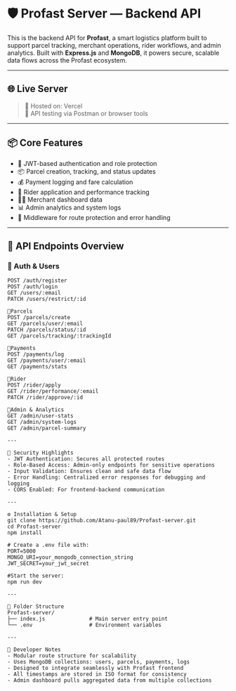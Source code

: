 # 🛡️ Profast Server — Backend API

This is the backend API for **Profast**, a smart logistics platform built to support parcel tracking, merchant operations, rider workflows, and admin analytics. Built with **Express.js** and **MongoDB**, it powers secure, scalable data flows across the Profast ecosystem.

---

## 🌐 Live Server

> 🔗 Hosted on: Vercel  
> 🧪 API testing via Postman or browser tools

---

## 📦 Core Features

- 🔐 JWT-based authentication and role protection  
- 📦 Parcel creation, tracking, and status updates  
- 💰 Payment logging and fare calculation  
- 🚴 Rider application and performance tracking  
- 🧑‍💼 Merchant dashboard data  
- 📊 Admin analytics and system logs  
- 🧠 Middleware for route protection and error handling

---

## 📡 API Endpoints Overview

### 🔹 Auth & Users

```http
POST /auth/register
POST /auth/login
GET /users/:email
PATCH /users/restrict/:id

🔹Parcels
POST /parcels/create
GET /parcels/user/:email
PATCH /parcels/status/:id
GET /parcels/tracking/:trackingId

🔹Payments
POST /payments/log
GET /payments/user/:email
GET /payments/stats

🔹Rider
POST /rider/apply
GET /rider/performance/:email
PATCH /rider/approve/:id

🔹Admin & Analytics
GET /admin/user-stats
GET /admin/system-logs
GET /admin/parcel-summary

---

🔐 Security Highlights
- JWT Authentication: Secures all protected routes
- Role-Based Access: Admin-only endpoints for sensitive operations
- Input Validation: Ensures clean and safe data flow
- Error Handling: Centralized error responses for debugging and logging
- CORS Enabled: For frontend-backend communication

---

⚙️ Installation & Setup
git clone https://github.com/Atanu-paul89/Profast-server.git
cd Profast-server
npm install

# Create a .env file with:
PORT=5000
MONGO_URI=your_mongodb_connection_string
JWT_SECRET=your_jwt_secret

#Start the server:
npm run dev

---

📁 Folder Structure
Profast-server/
├── index.js              # Main server entry point
└── .env                  # Environment variables

---

🧠 Developer Notes
- Modular route structure for scalability
- Uses MongoDB collections: users, parcels, payments, logs
- Designed to integrate seamlessly with Profast frontend
- All timestamps are stored in ISO format for consistency
- Admin dashboard pulls aggregated data from multiple collections
